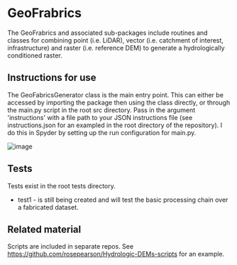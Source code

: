 # GeoFrabrics

The GeoFrabrics and associated sub-packages include routines and classes for combining point (i.e. LiDAR), vector (i.e. catchment of interest, infrastructure) and raster (i.e. reference DEM) to generate a hydrologically conditioned raster.

## Instructions for use
The GeoFabricsGenerator class is the main entry point. This can either be accessed by importing the package then using the class directly, or through the main.py script in the root src directory. Pass in the argument 'instructions' with a file path to your JSON instructions file (see instructions.json for an exampled in the root directory of the repository). I do this in Spyder by setting up the run configuration for main.py. 

![image](https://user-images.githubusercontent.com/22883860/123566757-97a43a00-d814-11eb-9e3e-1d2468145e3d.png)

## Tests
Tests exist in the root tests directory.
* test1 - is still being created and will test the basic processing chain over a fabricated dataset.

## Related material
Scripts are included in separate repos. See https://github.com/rosepearson/Hydrologic-DEMs-scripts for an example.
